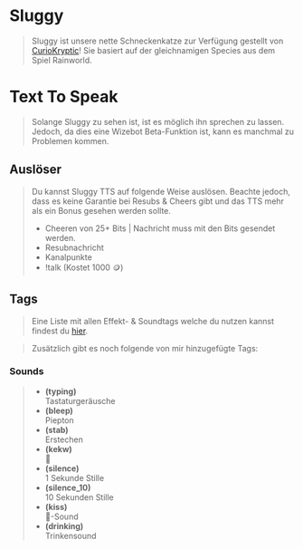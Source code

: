 # Sluggy
> Sluggy ist unsere nette Schneckenkatze zur Verfügung gestellt von [CurioKryptic](https://curiokryptic.itch.io/slugcat-pngtuber-model)!
> Sie basiert auf der gleichnamigen Species aus dem Spiel Rainworld.

# Text To Speak
> Solange Sluggy zu sehen ist, ist es möglich ihn sprechen zu lassen.
> Jedoch, da dies eine Wizebot Beta-Funktion ist, kann es manchmal zu Problemen kommen.

## Auslöser
> Du kannst Sluggy TTS auf folgende Weise auslösen. Beachte jedoch, dass es keine Garantie bei Resubs & Cheers gibt und das TTS mehr als ein Bonus gesehen werden sollte.
> - Cheeren von 25+ Bits | Nachricht muss mit den Bits gesendet werden.
> - Resubnachricht
> - Kanalpunkte
> - !talk (Kostet 1000 🪙)

## Tags
> Eine Liste mit allen Effekt- & Soundtags welche du nutzen kannst findest du [hier](https://support.wizebot.tv/docs/tts_tags).

> Zusätzlich gibt es noch folgende von mir hinzugefügte Tags:

### Sounds
> - **(typing)**  
>    Tastaturgeräusche
> - **(bleep)**  
>    Piepton
> - **(stab)**  
>    Erstechen
> - **(kekw)**  
>    🤣
> - **(silence)**  
>    1 Sekunde Stille
> - **(silence_10)**  
>    10 Sekunden Stille
> - **(kiss)**  
>    💋-Sound
> - **(drinking)**  
>    Trinkensound
